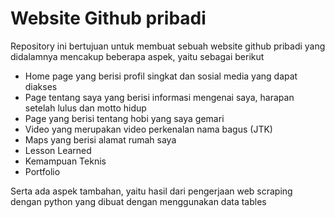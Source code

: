 
# Website Github pribadi

Repository ini bertujuan untuk membuat sebuah website github pribadi yang didalamnya mencakup beberapa aspek, yaitu sebagai berikut
- Home page yang berisi profil singkat dan sosial media yang dapat diakses
- Page tentang saya yang berisi informasi mengenai saya, harapan setelah lulus dan motto hidup
- Page yang berisi tentang hobi yang saya gemari
- Video yang merupakan video perkenalan nama bagus (JTK)
- Maps yang berisi alamat rumah saya
- Lesson Learned
- Kemampuan Teknis
- Portfolio

Serta ada aspek tambahan, yaitu hasil dari pengerjaan web scraping dengan python yang dibuat dengan menggunakan data tables
